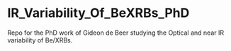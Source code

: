 # IR_Variability_Of_BeXRBs_PhD
Repo for the PhD work of Gideon de Beer studying the Optical and near IR variability of Be/XRBs.
